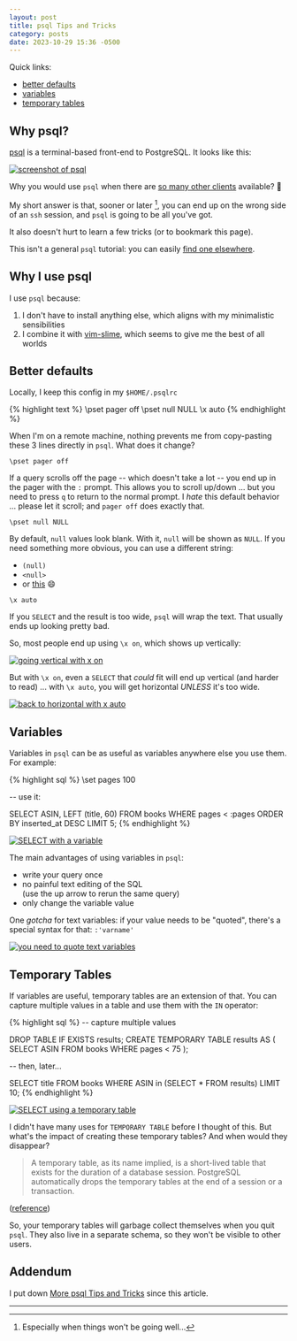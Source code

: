 ```yaml
---
layout: post
title: psql Tips and Tricks
category: posts
date: 2023-10-29 15:36 -0500
---
```


Quick links:
- [better defaults](#better-defaults)
- [variables](#variables)
- [temporary tables](#temporary-tables)

## Why psql?

[psql](https://www.postgresql.org/docs/current/app-psql.html) is a terminal-based front-end to PostgreSQL. It looks like this:

[![screenshot of psql](/assets/psql-tips-tricks/psql-ss.png)](/assets/psql-tips-tricks/psql-ss.png)

Why you would use `psql` when there are [so many other clients](https://wiki.postgresql.org/wiki/PostgreSQL_Clients) available? 🤔

My short answer is that, sooner or later [^1], you can end up on the wrong side of an `ssh` session, and `psql` is going to be all you've got.

It also doesn't hurt to learn a few tricks (or to bookmark this page).

This isn't a general `psql` tutorial: you can easily [find one elsewhere](https://www.google.com/search?q=psql+tutorial).

## Why I use psql

I use `psql` because:

1. I don't have to install anything else, which aligns with my minimalistic sensibilities
2. I combine it with [vim-slime](https://github.com/jpalardy/vim-slime), which seems to give me the best of all worlds

## Better defaults

Locally, I keep this config in my `$HOME/.psqlrc`

{% highlight text %}
\pset pager off
\pset null NULL
\x auto
{% endhighlight %}

When I'm on a remote machine, nothing prevents me from copy-pasting these 3 lines directly in `psql`.
What does it change?

`\pset pager off`

If a query scrolls off the page -- which doesn't take a lot -- you end up in
the pager with the `:` prompt. This allows you to scroll up/down ... but you
need to press `q` to return to the normal prompt. I _hate_ this default
behavior ... please let it scroll; and `pager off` does exactly that.

`\pset null NULL`

By default, `null` values look blank. With it, `null` will be shown as `NULL`. If you need something more obvious, you can use a different string:
- `(null)`
- `<null>`
- or [this](https://proinsias.github.io/til/PSQL-Pset-a-better-null-display-character/) 😄

`\x auto`

If you `SELECT` and the result is too wide, `psql` will wrap the text. That usually ends up looking pretty bad.

So, most people end up using `\x on`, which shows up vertically:

[![going vertical with x on](/assets/psql-tips-tricks/x-on.png)](/assets/psql-tips-tricks/x-on.png)

But with `\x on`, even a `SELECT` that _could_ fit will end up vertical (and harder to read) ... with `\x auto`, you will get
horizontal _UNLESS_ it's too wide.

[![back to horizontal with x auto](/assets/psql-tips-tricks/x-auto.png)](/assets/psql-tips-tricks/x-auto.png)

## Variables

Variables in `psql` can be as useful as variables anywhere else you use them. For example:

{% highlight sql %}
\set pages 100

-- use it:

SELECT ASIN, LEFT (title, 60)
FROM books
WHERE pages < :pages
ORDER BY inserted_at DESC
LIMIT 5;
{% endhighlight %}

[![SELECT with a variable](/assets/psql-tips-tricks/select-with-variable.png)](/assets/psql-tips-tricks/select-with-variable.png)

The main advantages of using variables in `psql`:
- write your query once
- no painful text editing of the SQL  
  (use the up arrow to rerun the same query)
- only change the variable value

One _gotcha_ for text variables: if your value needs to be "quoted", there's a special syntax for that: `:'varname'`

[![you need to quote text variables](/assets/psql-tips-tricks/quoted-var.png)](/assets/psql-tips-tricks/quoted-var.png)

## Temporary Tables

If variables are useful, temporary tables are an extension of that. You can capture multiple values in a
table and use them with the `IN` operator:

{% highlight sql %}
-- capture multiple values

DROP TABLE IF EXISTS results;
CREATE TEMPORARY TABLE results AS (
  SELECT ASIN FROM books WHERE pages < 75
);

-- then, later...

SELECT title
FROM books
WHERE ASIN in (SELECT * FROM results)
LIMIT 10;
{% endhighlight %}


[![SELECT using a temporary table](/assets/psql-tips-tricks/temp-table.png)](/assets/psql-tips-tricks/temp-table.png)

I didn't have many uses for `TEMPORARY TABLE` before I thought of this. But what's the impact of creating these temporary tables?
And when would they disappear?

> A temporary table, as its name implied, is a short-lived table that exists
for the duration of a database session. PostgreSQL automatically drops the
temporary tables at the end of a session or a transaction.

([reference](https://www.postgresqltutorial.com/postgresql-tutorial/postgresql-temporary-table/))

So, your temporary tables will garbage collect themselves when you quit `psql`.
They also live in a separate schema, so they won't be visible to other users.

## Addendum

I put down [More psql Tips and Tricks](https://blog.jpalardy.com/posts/more-psql-tips-and-tricks/) since this article.

<hr>

[^1]: Especially when things won't be going well...

